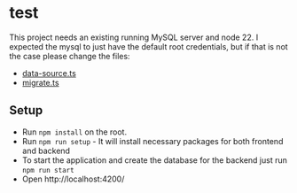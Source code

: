 # test
This project needs an existing running MySQL server and node 22. I expected the mysql to just have the default root credentials, but if that is not the case please change the files:
- [data-source.ts](backend%2Fdata-source.ts)
- [migrate.ts](backend%2Fsrc%2Fmigrate.ts)

## Setup
- Run `npm install` on the root.
- Run `npm run setup` - It will install necessary packages for both frontend and backend
- To start the application and create the database for the backend just run `npm run start`
- Open  http://localhost:4200/